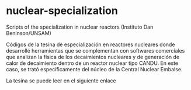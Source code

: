 # nuclear-specialization
Scripts of the specialization in nuclear reactors (Instituto Dan Beninson/UNSAM)

Códigos de la tesina de especialización en reactores nucleares donde desarrollé herramientas que se complementan con softwares comerciales que analizan la física de los decaimientos nucleares y de generación de calor de decaimiento dentro de un reactor nuclear tipo CANDU. En este caso, se trató específicamente del núcleo de la Central Nuclear Embalse.

La tesina se puede leer en el siguiente enlace 
